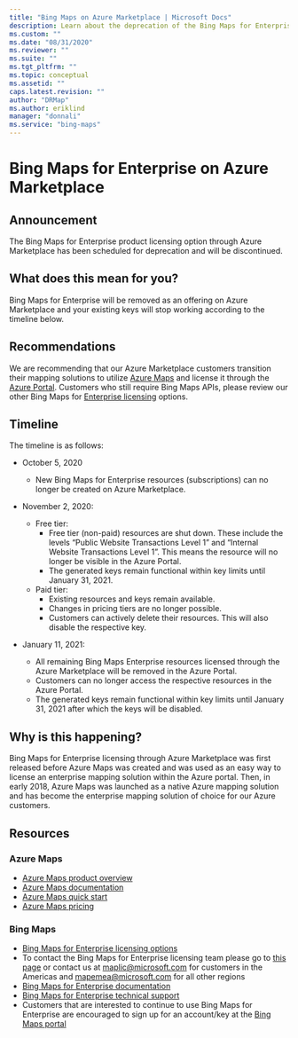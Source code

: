 ```yaml
---
title: "Bing Maps on Azure Marketplace | Microsoft Docs"
description: Learn about the deprecation of the Bing Maps for Enterprise product licensing option through Azure Marketplace.
ms.custom: ""
ms.date: "08/31/2020"
ms.reviewer: ""
ms.suite: ""
ms.tgt_pltfrm: ""
ms.topic: conceptual
ms.assetid: ""
caps.latest.revision: ""
author: "DRMap"
ms.author: eriklind
manager: "donnali"
ms.service: "bing-maps"
---
```

# Bing Maps for Enterprise on Azure Marketplace

## Announcement
The Bing Maps for Enterprise product licensing option through Azure Marketplace has been scheduled for deprecation and will be discontinued.

## What does this mean for you?
Bing Maps for Enterprise will be removed as an offering on Azure Marketplace and your existing keys will stop working according to the timeline below.

## Recommendations
We are recommending that our Azure Marketplace customers transition their mapping solutions to utilize [Azure Maps](https://azure.microsoft.com/services/azure-maps/) and license it through the [Azure Portal](https://portal.azure.com/#home). Customers who still require Bing Maps APIs, please review our other Bing Maps for [Enterprise licensing](https://www.microsoft.com/maps/licensing) options.

## Timeline
The timeline is as follows:
- October 5, 2020
  - New Bing Maps for Enterprise resources (subscriptions) can no longer be created on Azure Marketplace.
  
- November 2, 2020:
  - Free tier:
    - Free tier (non-paid) resources are shut down. These include the levels “Public Website Transactions Level 1” and “Internal Website Transactions Level 1”. This means the resource will no longer be visible in the Azure Portal.
    - The generated keys remain functional within key limits until January 31, 2021.
  - Paid tier:       
    - Existing resources and keys remain available.
    - Changes in pricing tiers are no longer possible.
    - Customers can actively delete their resources. This will also disable the respective key.
    
- January 11, 2021: 
  - All remaining Bing Maps Enterprise resources licensed through the Azure Marketplace will be removed in the Azure Portal.
  - Customers can no longer access the respective resources in the Azure Portal.
  - The generated keys remain functional within key limits until January 31, 2021 after which the keys will be disabled.

## Why is this happening?
Bing Maps for Enterprise licensing through Azure Marketplace was first released before Azure Maps was created and was used as an easy way to license an enterprise mapping solution within the Azure portal. Then, in early 2018, Azure Maps was launched as a native Azure mapping solution and has become the enterprise mapping solution of choice for our Azure customers.

## Resources

### Azure Maps
- [Azure Maps product overview](https://azure.microsoft.com/services/azure-maps/)
- [Azure Maps documentation](/azure/azure-maps/)
- [Azure Maps quick start](/azure/azure-maps/quick-demo-map-app)
- [Azure Maps pricing](https://azure.microsoft.com/pricing/details/azure-maps/)

### Bing Maps
- [Bing Maps for Enterprise licensing options](https://www.microsoft.com/maps/licensing)
- To contact the Bing Maps for Enterprise licensing team please go to [this page](https://www.microsoft.com/maps/contact-us) or contact us at maplic@microsoft.com for customers in the Americas and mapemea@microsoft.com for all other regions
- [Bing Maps for Enterprise documentation](/bingmaps/)
- [Bing Maps for Enterprise technical support](https://support.microsoft.com/supportforbusiness/productselection?sapId=a2a88740-f135-42df-37d0-430a1b6cffc1)
- Customers that are interested to continue to use Bing Maps for Enterprise are encouraged to sign up for an account/key at the [Bing Maps portal](https://www.bingmapsportal.com/)
